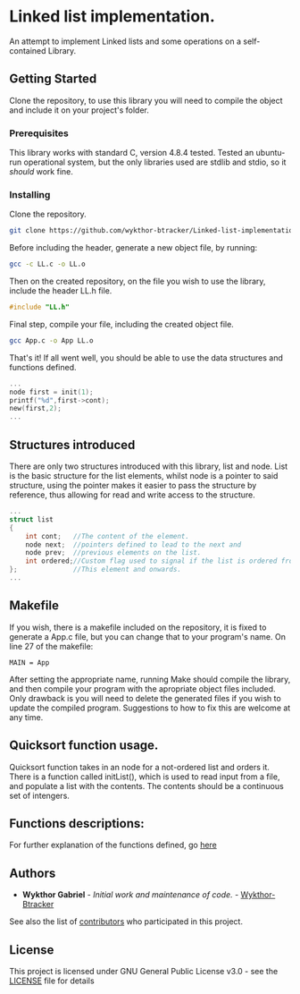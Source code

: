 # Linked list implementation.

An attempt to implement Linked lists and some operations on a self-contained
Library.

## Getting Started

Clone the repository, to use this library you will need to compile the object and include it on your project's folder.

### Prerequisites

This library works with standard C, version 4.8.4 tested.
Tested an ubuntu-run operational system, but the only libraries used are
stdlib and stdio, so it *should* work fine.

### Installing


Clone the repository.

```bash
git clone https://github.com/wykthor-btracker/Linked-list-implementation.git
```
Before including the header, generate a new object file, by running:
```bash
gcc -c LL.c -o LL.o
```

Then on the created repository, on the file you wish to use the library, include the header LL.h file.

```C
#include "LL.h"
```
Final step, compile your file, including the created object file.
```bash
gcc App.c -o App LL.o
```
That's it! If all went well, you should be able to use the data structures and functions defined.
```C
...
node first = init(1);
printf("%d",first->cont);
new(first,2);
...
```
## Structures introduced
There are only two structures introduced with this library, list and node.
List is the basic structure for the list elements, whilst node is a pointer 
to said structure, using the pointer makes it easier to pass the structure by reference, thus allowing for read and write access to the structure.
```C
...
struct list
{
	int cont;   //The content of the element.
	node next;  //pointers defined to lead to the next and 
	node prev;  //previous elements on the list.
	int ordered;//Custom flag used to signal if the list is ordered from
};              //This element and onwards.
...
```
## Makefile
If you wish, there is a makefile included on the repository, it is fixed to generate a App.c file, but you can change that to your program's name.
On line 27 of the makefile:
```
MAIN = App
```
After setting the appropriate name, running Make should compile the library, and then compile your program with the apropriate object files included. Only drawback is you will need to delete the generated files if you wish to update the compiled program. Suggestions to how to fix this are welcome at any time.
## Quicksort function usage.

Quicksort function takes in an node for a not-ordered list and orders it.
There is a function called initList(), which is used to read input from a file, and populate a list with the contents. The contents should be a continuous set of intengers.

## Functions descriptions:
For further explanation of the functions defined, go [here](https://github.com/wykthor-btracker/Linked-list-library/wiki)

## Authors

* **Wykthor Gabriel** - *Initial work and maintenance of code.* - [Wykthor-Btracker](https://github.com/wykthor-btracker)

See also the list of [contributors](https://github.com/wykthor-btracker/Linked-list-implementation/graphs/contributors) who participated in this project.
## License

This project is licensed under GNU General Public License v3.0 - see the [LICENSE](https://github.com/wykthor-btracker/Linked-list-implementation/blob/master/LICENSE) file for details

